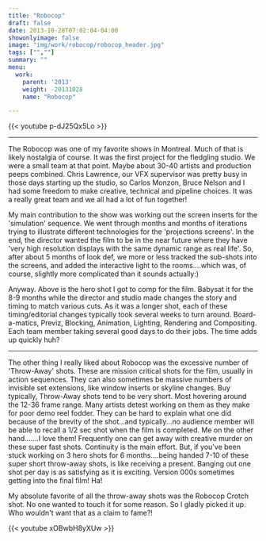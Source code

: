 ```yaml
---
title: "Robocop"
draft: false
date: 2013-10-28T07:02:04-04:00
showonlyimage: false
image: "img/work/robocop/robocop_header.jpg"
tags: ["",""]
summary: ""
menu:
  work:
    parent: '2013'
    weight: -20131028
    name: "Robocop"

---
```



{{< youtube p-dJ25Qx5Lo >}}

---


The Robocop was one of my favorite shows in Montreal. Much of that is likely nostalgia of course. It was the first project for the fledgling studio. We were a small team at that point. Maybe about 30-40 artists and production peeps combined. Chris Lawrence, our VFX supervisor was pretty busy in those days starting up the studio, so Carlos Monzon, Bruce Nelson and I had some freedom to make creative, technical and pipeline choices. It was a really great team and we all had a lot of fun together!

My main contribution to the show was working out the screen inserts for the 'simulation' sequence. We went through months and months of iterations trying to illustrate different technologies for the 'projections screens'. In the end, the director wanted the film to be in the near future where they have 'very high resolution displays with the same dynamic range as real life'. So, after about 5 months of look def, we more or less tracked the sub-shots into the screens, and added the interactive light to the rooms....which was, of course, slightly more complicated than it sounds actually:)

Anyway. Above is the hero shot I got to comp for the film. Babysat it for the 8-9 months while the director and studio made changes the story and timing to match various cuts. As it was a longer shot, each of these timing/editorial changes typically took several weeks to turn around. Board-a-matics, Previz, Blocking, Animation, Lighting, Rendering and Compositing. Each team member taking several good days to do their jobs. The time adds up quickly huh?

---

The other thing I really liked about Robocop was the excessive number of 'Throw-Away' shots. These are mission critical shots for the film, usually in action sequences. They can also sometimes be massive numbers of invisible set extensions, like window inserts or skyline changes. Buy typically, Throw-Away shots tend to be very short. Most hovering around the 12-36 frame range. Many artists detest working on them as they make for poor demo reel fodder. They can be hard to explain what one did because of the brevity of the shot...and typically...no audience member will be able to recall a 1/2 sec shot when the film is completed. Me on the other hand.......I love them! Frequently one can get away with creative murder on these super fast shots. Continuity is the main effort. But, if you've been stuck working on 3 hero shots for 6 months....being handed 7-10 of these super short throw-away shots, is like receiving a present. Banging out one shot per day is as satisfying as it is exciting. Version 000s sometimes getting into the final film! Ha!

My absolute favorite of all the throw-away shots was the Robocop Crotch shot. No one wanted to touch it for some reason. So I gladly picked it up. Who wouldn't want that as a claim to fame?!

{{< youtube xOBwbH8yXUw >}}

